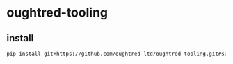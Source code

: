 # oughtred-tooling

## install 
```bash
pip install git+https://github.com/oughtred-ltd/oughtred-tooling.git#subdirectory=tooling
```
